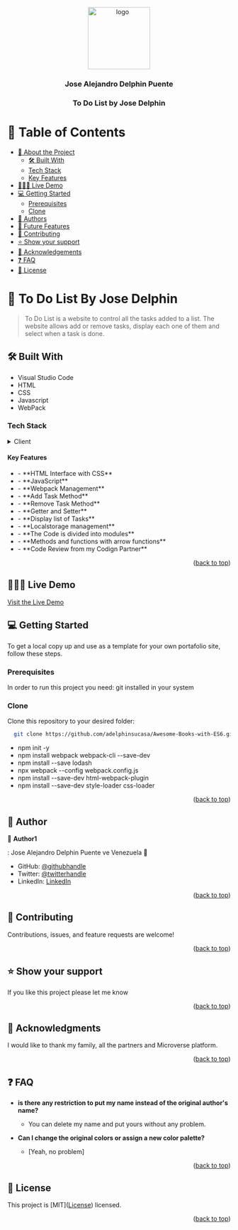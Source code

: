 <a name="To Do List by Jose Delphin"></a>

<div align="center">
  <img  src="./assets/images/ToDoListLogo.png" alt="logo" width="140"  height="auto" />
  <br/>

  <h3><b>Jose Alejandro Delphin Puente</b></h3>
  <h3><b>To Do List by Jose Delphin</b></h3>
</div>

# 📗 Table of Contents

- [📖 About the Project](#about-project)
    - [🛠 Built With](#built-with)
    - [Tech Stack](#tech-stack)
    - [Key Features](#key-features)
- [🧑🏻‍💻 Live Demo](#live-demo)    
- [💻 Getting Started](#getting-started)
  - [Prerequisites](#prerequisites)
  - [Clone](#prerequisites)
- [👥 Authors](#authors)
- [🔭 Future Features](#future-features)
- [🤝 Contributing](#contributing)
- [⭐️ Show your support](#support)
- [🙏 Acknowledgements](#acknowledgements)
- [❓ FAQ](#faq)
- [📝 License](#license)

# 📖 To Do List By Jose Delphin <a name="about-project"></a>

> To Do List is a website to control all the tasks added to a list. The website allows add or remove tasks, display each one of them and select when a task is done.

## 🛠 Built With <a name="built-with"></a>
 - Visual Studio Code
 - HTML
 - CSS
 - Javascript
 - WebPack

### Tech Stack <a name="tech-stack"></a>

<details>
  <summary>Client</summary>
  <ul>
    <li><a href="https://en.wikipedia.org/wiki/HTML">Html</a></li>
    <li><a href="https://en.wikipedia.org/wiki/CSS">Css</a></li>
    <li><a href="https://en.wikipedia.org/wiki/CSS">Javascript</a></li>
  </ul>
</details>

<!-- Features -->

#### Key Features <a name="key-features"></a>
 <ul>
  <li>- **HTML Interface with CSS**</li>
  <li>- **JavaScript**</li>
  <li>- **Webpack Management**</li>
  <li>- **Add Task Method**</li>
  <li>- **Remove Task Method**</li>
  <li>- **Getter and Setter**</li>
  <li>- **Display list of Tasks**</li>
  <li>- **Localstorage management**</li>
  <li>- **The Code is divided into modules**</li>
  <li>- **Methods and functions with arrow functions**</li>
  <li>- **Code Review from my Codign Partner**</li>
 </ul>
<p align="right">(<a href="#readme-top">back to top</a>)</p>

## 🧑🏻‍💻 Live Demo <a name="live-demo"></a>

<a href="https://adelphinsucasa.github.io/To-Do-List/dist/">Visit the Live Demo</a>

## 💻 Getting Started <a name="getting-started"></a>

To get a local copy up and use as a template for your own portafolio site, follow these steps.

### Prerequisites

In order to run this project you need: git installed in your system

### Clone

Clone this repository to your desired folder:

```sh
  git clone https://github.com/adelphinsucasa/Awesome-Books-with-ES6.git
```

<ul>
    <li>npm init -y</li>
    <li>npm install webpack webpack-cli --save-dev</li>
    <li>npm install --save lodash</li>
    <li>npx webpack --config webpack.config.js</li>
    <li>npm install --save-dev html-webpack-plugin</li>
    <li>npm install --save-dev style-loader css-loader</li>
</ul>
<p align="right">(<a href="#readme-top">back to top</a>)</p>

<!-- AUTHORS -->

## 👥 Author <a name="authors"></a>

👤 **Author1**

: Jose Alejandro Delphin Puente
ve Venezuela 💓

- GitHub: [@githubhandle](https://github.com/adelphinsucasa)
- Twitter: [@twitterhandle](@josedelphin)
- LinkedIn: [LinkedIn](@adelphin)

<p align="right">(<a href="#readme-top">back to top</a>)</p>

## 🤝 Contributing <a name="contributing"></a>

Contributions, issues, and feature requests are welcome!

<p align="right">(<a href="#readme-top">back to top</a>)</p>

## ⭐️ Show your support <a name="support"></a>

If you like this project please let me know

<p align="right">(<a href="#readme-top">back to top</a>)</p>

## 🙏 Acknowledgments <a name="acknowledgements"></a>

I would like to thank my family, all the partners and Microverse platform.

<p align="right">(<a href="#readme-top">back to top</a>)</p>

## ❓ FAQ <a name="faq"></a>

- **is there any restriction to put my name instead of the original author's name?**

  - You can delete my name and put yours without any problem.

- **Can I change the original colors or assign a new color palette?**

  - [Yeah, no problem]

<p align="right">(<a href="#readme-top">back to top</a>)</p>

## 📝 License <a name="license"></a>

This project is [MIT](<a href="https://github.com/adelphinsucasa/Review-To-Do-List/blob/Review-By-Coding-Partner/LICENSE">License</a>) licensed.

<p align="right">(<a href="#readme-top">back to top</a>)</p>

